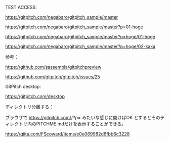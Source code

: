 TEST ACCESS:

https://gitpitch.com/negabaro/gitpitch_sample/master

https://gitpitch.com/negabaro/gitpitch_sample/master?p=01-hoge

https://gitpitch.com/negabaro/gitpitch_sample/master?p=hoge/01-hoge

https://gitpitch.com/negabaro/gitpitch_sample/master?p=hoge/02-kaka

参考：

https://github.com/sassembla/gitpitchpreview

https://github.com/gitpitch/gitpitch/issues/25


GitPitch desktop:

https://gitpitch.com/desktop

ディレクトリ分離する：

ブラウザで https://gitpitch.com/<username>/<repo>?p=<directory> みたいな感じに開けばOK
とするとそのディレクトリ内のPITCHME.mdだけを表示することができる。

https://qiita.com/FScoward/items/e0e069982d6fbb6c3228